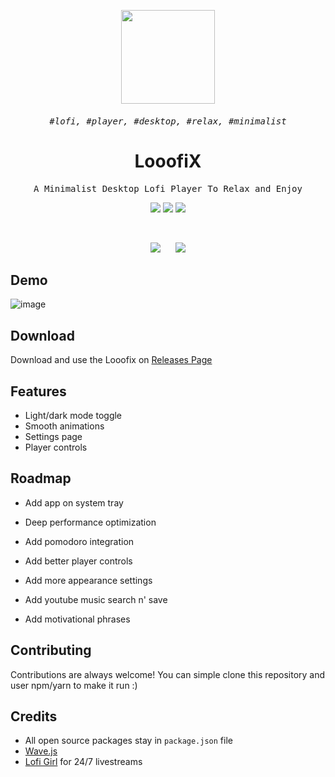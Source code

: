 <p align="center">
  <img src="https://user-images.githubusercontent.com/59850361/201925831-5dbeccba-d32c-49e6-8533-2a2c893e71f7.png" width="150" />
</p>

<samp>
  <h6 align="center">
    #lofi, #player, #desktop, #relax, #minimalist
  </h6>
</samp>

<h1 align="center">LooofiX</h1>
  <p align="center">
    <samp>
      A Minimalist Desktop Lofi Player To Relax and Enjoy
    </samp>
   </p>
</samp>

<p align="center">
  <img src="https://img.shields.io/badge/Music-22272E?logo=youtube&style=flat-square" />
  <img src="https://img.shields.io/badge/Typescript-22272E?logo=typescript&style=flat-square" />
  <img src="https://img.shields.io/badge/React-22272E?logo=react&style=flat-square" />
</p>

<br />

<p align="center">
  <img src="https://user-images.githubusercontent.com/59850361/201932932-2db56fcc-1ee6-4c04-bb9d-5dd765248367.png" />
  &nbsp;&nbsp;&nbsp;&nbsp;
  <img src="https://user-images.githubusercontent.com/59850361/201933416-145755bd-0c09-4265-9126-4fb0760aa2de.png" />
</p>

## Demo
![image](https://user-images.githubusercontent.com/59850361/201935913-c8b186c5-2123-478b-83b8-f5433f43fd9e.png)


## Download

Download and use the Looofix on [Releases Page](https://github.com/DoginUwU/LooofiX/releases)

## Features

- Light/dark mode toggle
- Smooth animations
- Settings page
- Player controls


## Roadmap

- Add app on system tray

- Deep performance optimization

- Add pomodoro integration

- Add better player controls

- Add more appearance settings

- Add youtube music search n' save

- Add motivational phrases


## Contributing

Contributions are always welcome! You can simple clone this repository and user npm/yarn to make it run :)

## Credits
- All open source packages stay in `package.json` file
- [Wave.js](https://github.com/foobar404/Wave.js)
- [Lofi Girl](https://www.youtube.com/@LofiGirl) for 24/7 livestreams

